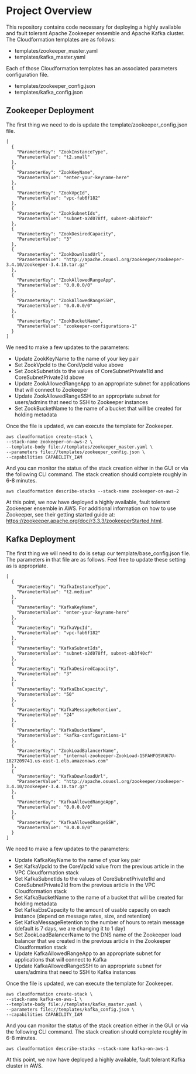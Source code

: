 # Project Overview
This repository contains code necessary for deploying a highly available and fault tolerant Apache Zookeeper ensemble and Apache Kafka cluster. The Cloudformation templates are as follows:


* templates/zookeeper_master.yaml
* templates/kafka_master.yaml

Each of those Cloudformation templates has an associated parameters configuration file.

* templates/zookeeper_config.json
* templates/kafka_config.json

## Zookeeper Deployment
The first thing we need to do is update the template/zookeeper_config.json file.

```
[
  {
    "ParameterKey": "ZookInstanceType",
    "ParameterValue": "t2.small"
  },
  {
    "ParameterKey": "ZookKeyName",
    "ParameterValue": "enter-your-keyname-here"
  },
  {
    "ParameterKey": "ZookVpcId",
    "ParameterValue": "vpc-fab6f182"
  },
  {
    "ParameterKey": "ZookSubnetIds",
    "ParameterValue": "subnet-a2d078ff, subnet-ab3f40cf"
  },
  {
    "ParameterKey": "ZookDesiredCapacity",
    "ParameterValue": "3"
  },
  {
    "ParameterKey": "ZookDownloadUrl",
    "ParameterValue": "http://apache.osuosl.org/zookeeper/zookeeper-3.4.10/zookeeper-3.4.10.tar.gz"
  },
  {
    "ParameterKey": "ZookAllowedRangeApp",
    "ParameterValue": "0.0.0.0/0"
  },
  {
    "ParameterKey": "ZookAllowedRangeSSH",
    "ParameterValue": "0.0.0.0/0"
  },
  {
    "ParameterKey": "ZookBucketName",
    "ParameterValue": "zookeeper-configurations-1"
  }
]
```

We need to make a few updates to the parameters:

* Update ZookKeyName to the name of your key pair
* Set ZookVpcId to the CoreVpcId value above
* Set ZookSubnetIds to the values of CoreSubnetPrivate1Id and CoreSubnetPrivate2Id above
* Update ZookAllowedRangeApp to an appropriate subnet for applications that will connect to Zookeeper
* Update ZookAllowedRangeSSH to an appropriate subnet for users/admins that need to SSH to Zookeeper instances
* Set ZookBucketName to the name of a bucket that will be created for holding metadata

Once the file is updated, we can execute the template for Zookeeper.

```
aws cloudformation create-stack \
--stack-name zookeeper-on-aws-2 \
--template-body file://templates/zookeeper_master.yaml \
--parameters file://templates/zookeeper_config.json \
--capabilities CAPABILITY_IAM
```

And you can monitor the status of the stack creation either in the GUI or via the following CLI command. The stack creation should complete roughly in 6-8 minutes.

```
aws cloudformation describe-stacks --stack-name zookeeper-on-aws-2
```

At this point, we now have deployed a highly available, fault tolerant Zookeeper ensemble in AWS. For additional information on how to use Zookeeper, see their getting started guide at: https://zookeeper.apache.org/doc/r3.3.3/zookeeperStarted.html.

## Kafka Deployment
The first thing we will need to do is setup our template/base_config.json file. The parameters in that file are as follows. Feel free to update these setting as is appropriate.

```
[
  {
    "ParameterKey": "KafkaInstanceType",
    "ParameterValue": "t2.medium"
  },
  {
    "ParameterKey": "KafkaKeyName",
    "ParameterValue": "enter-your-keyname-here"
  },
  {
    "ParameterKey": "KafkaVpcId",
    "ParameterValue": "vpc-fab6f182"
  },
  {
    "ParameterKey": "KafkaSubnetIds",
    "ParameterValue": "subnet-a2d078ff, subnet-ab3f40cf"
  },
  {
    "ParameterKey": "KafkaDesiredCapacity",
    "ParameterValue": "3"
  },
  {
    "ParameterKey": "KafkaEbsCapacity",
    "ParameterValue": "50"
  },
  {
    "ParameterKey": "KafkaMessageRetention",
    "ParameterValue": "24"
  },
  {
    "ParameterKey": "KafkaBucketName",
    "ParameterValue": "kafka-configurations-1"
  },
  {
    "ParameterKey": "ZookLoadBalancerName",
    "ParameterValue": "internal-zookeeper-ZookLoad-15FAHFOSVU67U-1827209741.us-east-1.elb.amazonaws.com"
  },
  {
    "ParameterKey": "KafkaDownloadUrl",
    "ParameterValue": "http://apache.osuosl.org/zookeeper/zookeeper-3.4.10/zookeeper-3.4.10.tar.gz"
  },
  {
    "ParameterKey": "KafkaAllowedRangeApp",
    "ParameterValue": "0.0.0.0/0"
  },
  {
    "ParameterKey": "KafkaAllowedRangeSSH",
    "ParameterValue": "0.0.0.0/0"
  }
]
```

We need to make a few updates to the parameters:

* Update KafkaKeyName to the name of your key pair
* Set KafkaVpcId to the CoreVpcId value from the previous article in the VPC Cloudformation stack
* Set KafkaSubnetIds to the values of CoreSubnetPrivate1Id and CoreSubnetPrivate2Id from the previous article in the VPC Cloudformation stack
* Set KafkaBucketName to the name of a bucket that will be created for holding metadata
* Set KafkaEbsCapacity to the amount of usable capacity on each instance (depend on message rates, size, and retention)
* Set KafkaMessageRetention to the number of hours to retain message (default is 7 days, we are changing it to 1 day)
* Set ZookLoadBalancerName to the DNS name of the Zookeeper load balancer that we created in the previous article in the Zookeeper Cloudformation stack 
* Update KafkaAllowedRangeApp to an appropriate subnet for applications that will connect to Kafka
* Update KafkaAllowedRangeSSH to an appropriate subnet for users/admins that need to SSH to Kafka instances

Once the file is updated, we can execute the template for Zookeeper.

```
aws cloudformation create-stack \
--stack-name kafka-on-aws-1 \
--template-body file://templates/kafka_master.yaml \
--parameters file://templates/kafka_config.json \
--capabilities CAPABILITY_IAM
```

And you can monitor the status of the stack creation either in the GUI or via the following CLI command. The stack creation should complete roughly in 6-8 minutes.

```
aws cloudformation describe-stacks --stack-name kafka-on-aws-1
```

At this point, we now have deployed a highly available, fault tolerant Kafka cluster in AWS.

